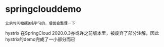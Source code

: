 # springclouddemo
``业余时间根据B站学习的，后面会整理一下``

hystrix 在SpringCloud 2020.0.3亦或许之前版本里，被废弃了部分注解，因此hystrix的demo完成了一小部分而已